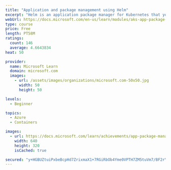 ```yaml
---
title: "Application and package management using Helm"
excerpt: "Helm is an application package manager for Kubernetes that you use to standardize and simplify the deployment of cloud-native applications on Kubernetes. Here you'll see how to install third-party packages called Helm charts and how to create and install Helm charts for the workloads your teams develop."
webUrl: https://docs.microsoft.com/en-us/learn/modules/aks-app-package-management-using-helm/
type: course
price: Free
length: PT58M
ratings:
  count: 146
  average: 4.6643834
heat: 50

provider:
  name: Microsoft Learn
  domain: microsoft.com
  images:
    - url: /assets/images/organizations/microsoft.com-50x50.jpg
      width: 50
      height: 50

levels:
  - Beginner

topics:
  - Azure
  - Containers

images:
  - url: https://docs.microsoft.com/learn/achievements/app-package-management-using-helm-social.png
    width: 640
    height: 320
    isCached: true

secured: "y+HGBUZtuiPxbeBcpHd7ZrixmaX1+7RGiRbOb4Yme0VPTH7ZM5tuVm7/BF2rYbLWuFi36pg8k8Ex8nMsyZqSdyikHfC5y1q+VZm04Fdycu8Ct3KXL+lX7qHmENOZnBZEBWe/kR98aNzhfUVwLpxnMM6Mv6FDzvcoT6RUyG25VuOK8tBvSG7UmyKY5+HI+taqEodBmzNJcROaTYLJWtihdfLfPyq15Ml7DIbGrVM2ErAyElXKuVuDKLz2PlniqWWAuSDhMMtifpJLHw8FvJnpDBK9/KJfsX2jqeNpl4YmFBwyw/gJK2FX/qZOtjXud84YOkw5jIkW9sYxBeAkAhRtIXzmAtt75cIK4rj4raq5Bwg6blQvowQntBqSnmERYmwGB2EfUliIGoTWGPVj4hq4+MFzgI3/rHjhDkLTFnUSeM8=;qjFh9Ic5mh4wk42yEjI0ZA=="
---
```


